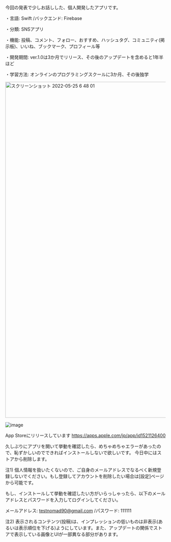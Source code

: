今回の発表で少しお話しした、個人開発したアプリです。

・言語: Swift
/バックエンド: Firebase

・分類: SNSアプリ

・機能: 投稿、コメント、フォロー、おすすめ、ハッシュタグ、コミュニティ(掲示板)、いいね、ブックマーク、プロフィール等

・開発期間: ver.1.0は3か月でリリース、その後のアップデートを含めると1年半ほど

・学習方法: オンラインのプログラミングスクールに3か月、その後独学

<img width="1054" alt="スクリーンショット 2022-05-25 6 48 01" src="https://user-images.githubusercontent.com/86716567/170137926-9263bdf4-3bf3-42a1-9e9e-a7de18b1a922.png">

![image](https://user-images.githubusercontent.com/86716567/170151396-ac686b87-5ba3-441d-9b0d-afa498f4266f.png)

App Storeにリリースしています
https://apps.apple.com/jp/app/id1521126400


久しぶりにアプリを開いて挙動を確認したら、めちゃめちゃエラーがあったので、恥ずかしいのでできればインストールしないで欲しいです。
今日中にはストアから削除します。

注1) 個人情報を扱いたくないので、ご自身のメールアドレスでなるべく新規登録しないでください。もし登録してアカウントを削除したい場合は[設定]ページから可能です。

もし、インストールして挙動を確認したい方がいらっしゃったら、以下のメールアドレスとパスワードを入力してログインしてください。

メールアドレス: testnomad90@gmail.com
/パスワード: 111111

注2) 表示されるコンテンツ(投稿)は、インプレッションの低いものは非表示(あるいは表示順位を下げる)ようにしています。また、アップデートの関係でストアで表示している画像とUIが一部異なる部分があります。


